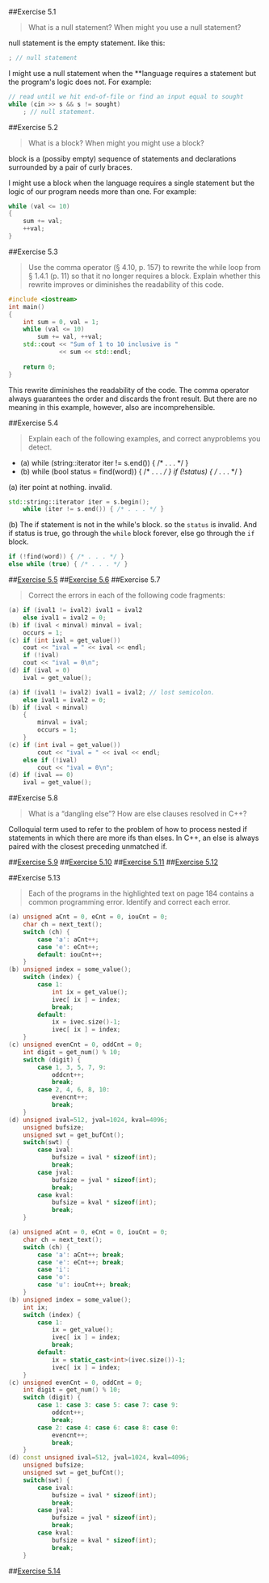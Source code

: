 ##Exercise 5.1
>What is a null statement? When might you use a null statement?

null statement is the empty statement. like this:
```cpp
; // null statement
```

I might use a null statement when the **language requires a statement but the program's logic does not. For example:
```cpp
// read until we hit end-of-file or find an input equal to sought
while (cin >> s && s != sought)
    ; // null statement.
```

##Exercise 5.2
>What is a block? When might you might use a block?

block is a (possiby empty) sequence of statements and declarations surrounded by a pair of curly braces.

I might use a block when the language requires a single statement but the logic of our program needs more than one. For example:
```cpp
while (val <= 10)
{
    sum += val;
    ++val;
}
```

##Exercise 5.3
>Use the comma operator (§ 4.10, p. 157) to rewrite the while loop from § 1.4.1 (p. 11)
so that it no longer requires a block. 
Explain whether this rewrite improves or diminishes the readability of this code.

```cpp
#include <iostream>
int main()
{
    int sum = 0, val = 1;
    while (val <= 10)
        sum += val, ++val;
    std::cout << "Sum of 1 to 10 inclusive is " 
              << sum << std::endl;
    
    return 0;
}
```

This rewrite diminishes the readability of the code. The comma operator always guarantees the order and discards the front result.
But there are no meaning in this example, however, also are incomprehensible.

##Exercise 5.4
>Explain each of the following examples, and correct anyproblems you detect.
- (a) while (string::iterator iter != s.end()) { /* . . . */ } 
- (b) while (bool status = find(word)) { /* . . . */ }
if (!status) { /* . . . */ }

(a) iter point at nothing. invalid.
```cpp
std::string::iterator iter = s.begin();
    while (iter != s.end()) { /* . . . */ }
```

(b) The if statement is not in the while's block. so the `status` is invalid. And if status is true, go through the `while` block forever, else go through the `if` block.
```cpp
if (!find(word)) { /* . . . */ }
else while (true) { /* . . . */ }
```

##[Exercise 5.5](ex5_5.cpp)
##[Exercise 5.6](ex5_6.cpp)
##Exercise 5.7
>Correct the errors in each of the following code fragments:
```cpp
(a) if (ival1 != ival2) ival1 = ival2
    else ival1 = ival2 = 0;
(b) if (ival < minval) minval = ival;
    occurs = 1;
(c) if (int ival = get_value())
    cout << "ival = " << ival << endl;
    if (!ival)
    cout << "ival = 0\n";
(d) if (ival = 0)
    ival = get_value();
```

```cpp
(a) if (ival1 != ival2) ival1 = ival2; // lost semicolon.
    else ival1 = ival2 = 0;
(b) if (ival < minval)
    {
        minval = ival;
        occurs = 1;
    }
(c) if (int ival = get_value())
        cout << "ival = " << ival << endl;
    else if (!ival)
        cout << "ival = 0\n";
(d) if (ival == 0)
    ival = get_value();
```

##Exercise 5.8
>What is a “dangling else”? How are else clauses resolved in C++?

Colloquial term used to refer to the problem of how to process nested if statements in which there are more ifs than elses. In C++, an else is always paired with the closest preceding unmatched if.

##[Exercise 5.9](ex5_9.cpp)
##[Exercise 5.10](ex5_10.cpp)
##[Exercise 5.11](ex5_11.cpp)
##[Exercise 5.12](ex5_12.cpp)

##Exercise 5.13
>Each of the programs in the highlighted text on page 184 contains a common programming error. Identify and correct each error.
```cpp
(a) unsigned aCnt = 0, eCnt = 0, iouCnt = 0; 
    char ch = next_text();
    switch (ch) {
        case 'a': aCnt++; 
        case 'e': eCnt++; 
        default: iouCnt++;
    }
(b) unsigned index = some_value(); 
    switch (index) {
        case 1:
            int ix = get_value(); 
            ivec[ ix ] = index; 
            break;
        default:
            ix = ivec.size()-1; 
            ivec[ ix ] = index;
    }
(c) unsigned evenCnt = 0, oddCnt = 0; 
    int digit = get_num() % 10;
    switch (digit) {
        case 1, 3, 5, 7, 9: 
            oddcnt++;
            break;
        case 2, 4, 6, 8, 10:
            evencnt++;
            break;
    }
(d) unsigned ival=512, jval=1024, kval=4096; 
    unsigned bufsize;
    unsigned swt = get_bufCnt();
    switch(swt) {
        case ival:
            bufsize = ival * sizeof(int); 
            break;
        case jval:
            bufsize = jval * sizeof(int); 
            break;
        case kval:
            bufsize = kval * sizeof(int); 
            break;
    }
```

```cpp
(a) unsigned aCnt = 0, eCnt = 0, iouCnt = 0; 
    char ch = next_text();
    switch (ch) {
        case 'a': aCnt++; break;
        case 'e': eCnt++; break;
        case 'i':
        case 'o':
        case 'u': iouCnt++; break;
    }
(b) unsigned index = some_value(); 
    int ix;
    switch (index) {
        case 1:
            ix = get_value(); 
            ivec[ ix ] = index; 
            break;
        default:
            ix = static_cast<int>(ivec.size())-1; 
            ivec[ ix ] = index;
    }
(c) unsigned evenCnt = 0, oddCnt = 0; 
    int digit = get_num() % 10;
    switch (digit) {
        case 1: case 3: case 5: case 7: case 9: 
            oddcnt++;
            break;
        case 2: case 4: case 6: case 8: case 0:
            evencnt++;
            break;
    }
(d) const unsigned ival=512, jval=1024, kval=4096; 
    unsigned bufsize;
    unsigned swt = get_bufCnt();
    switch(swt) {
        case ival:
            bufsize = ival * sizeof(int); 
            break;
        case jval:
            bufsize = jval * sizeof(int); 
            break;
        case kval:
            bufsize = kval * sizeof(int); 
            break;
    }
```

##[Exercise 5.14](ex5_14.cpp)
